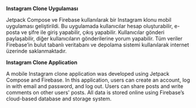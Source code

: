  **Instagram Clone Uygulaması**  
 
Jetpack Compose ve Firebase kullanılarak bir Instagram klonu mobil uygulaması geliştirildi.
Bu uygulamada kullanıcılar hesap oluşturabilir, e-posta ve şifre ile giriş yapabilir, çıkış yapabilir.
Kullanıcılar gönderi paylaşabilir, diğer kullanıcıların gönderilerine yorum yapabilir.
Tüm veriler Firebase’in bulut tabanlı veritabanı ve depolama sistemi kullanılarak internet üzerinde saklanmaktadır.



**Instagram Clone Application**  

A mobile Instagram clone application was developed using Jetpack Compose and Firebase.
In this application, users can create an account, log in with email and password, and log out.
Users can share posts and write comments on other users' posts.
All data is stored online using Firebase’s cloud-based database and storage system.
